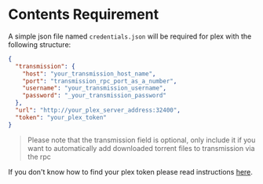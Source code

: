 # Contents Requirement

A simple json file named `credentials.json` will be required 
for plex with the following structure:

```json
{
  "transmission": {
    "host": "your_transmission_host_name",
    "port": "transmission_rpc_port_as_a_number",
    "username": "your_transmission_username",
    "password": "_your_transmission_password"
  },
  "url": "http://your_plex_server_address:32400",
  "token": "your_plex_token"
}
```

> Please note that the transmission field is optional, 
> only include it if you want to automatically add downloaded 
> torrent files to transmission via the rpc

If you don't know how to find your plex token please read instructions 
[here](https://support.plex.tv/articles/204059436-finding-an-authentication-token-x-plex-token/).